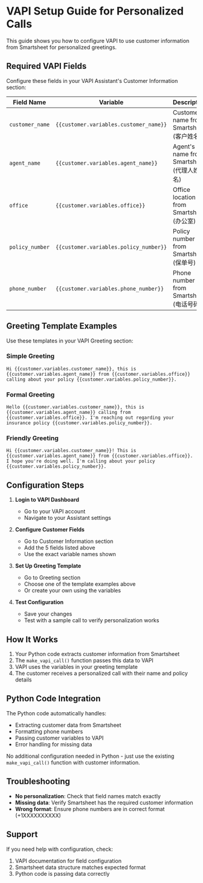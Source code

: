 # VAPI Setup Guide for Personalized Calls

This guide shows you how to configure VAPI to use customer information from Smartsheet for personalized greetings.

## Required VAPI Fields

Configure these fields in your VAPI Assistant's Customer Information section:

| Field Name | Variable | Description |
|------------|----------|-------------|
| `customer_name` | `{{customer.variables.customer_name}}` | Customer's name from Smartsheet (客户姓名) |
| `agent_name` | `{{customer.variables.agent_name}}` | Agent's name from Smartsheet (代理人姓名) |
| `office` | `{{customer.variables.office}}` | Office location from Smartsheet (办公室) |
| `policy_number` | `{{customer.variables.policy_number}}` | Policy number from Smartsheet (保单号) |
| `phone_number` | `{{customer.variables.phone_number}}` | Phone number from Smartsheet (电话号码) |

## Greeting Template Examples

Use these templates in your VAPI Greeting section:

### Simple Greeting
```
Hi {{customer.variables.customer_name}}, this is {{customer.variables.agent_name}} from {{customer.variables.office}} calling about your policy {{customer.variables.policy_number}}.
```

### Formal Greeting
```
Hello {{customer.variables.customer_name}}, this is {{customer.variables.agent_name}} calling from {{customer.variables.office}}. I'm reaching out regarding your insurance policy {{customer.variables.policy_number}}.
```

### Friendly Greeting
```
Hi {{customer.variables.customer_name}}! This is {{customer.variables.agent_name}} from {{customer.variables.office}}. I hope you're doing well. I'm calling about your policy {{customer.variables.policy_number}}.
```

## Configuration Steps

1. **Login to VAPI Dashboard**
   - Go to your VAPI account
   - Navigate to your Assistant settings

2. **Configure Customer Fields**
   - Go to Customer Information section
   - Add the 5 fields listed above
   - Use the exact variable names shown

3. **Set Up Greeting Template**
   - Go to Greeting section
   - Choose one of the template examples above
   - Or create your own using the variables

4. **Test Configuration**
   - Save your changes
   - Test with a sample call to verify personalization works

## How It Works

1. Your Python code extracts customer information from Smartsheet
2. The `make_vapi_call()` function passes this data to VAPI
3. VAPI uses the variables in your greeting template
4. The customer receives a personalized call with their name and policy details

## Python Code Integration

The Python code automatically handles:
- Extracting customer data from Smartsheet
- Formatting phone numbers
- Passing customer variables to VAPI
- Error handling for missing data

No additional configuration needed in Python - just use the existing `make_vapi_call()` function with customer information.

## Troubleshooting

- **No personalization**: Check that field names match exactly
- **Missing data**: Verify Smartsheet has the required customer information
- **Wrong format**: Ensure phone numbers are in correct format (+1XXXXXXXXXX)

## Support

If you need help with configuration, check:
1. VAPI documentation for field configuration
2. Smartsheet data structure matches expected format
3. Python code is passing data correctly
